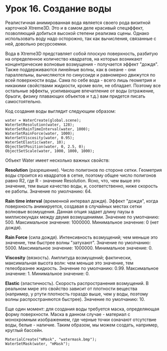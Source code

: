 # Урок 16. Создание воды

Реалистичная анимированная вода является своего рода визитной карточкой Xtreme3D. Это и в самом деле красивый спецэффект, позволяющий добиться высокой степени реализма сцены. Однако использовать воду надо осторожно, так как вычисления, связанные с ней, довольно ресурсоемки.

Вода в Xtreme3D представляет собой плоскую поверхность, разбитую на определенное количество квадратов, на которых возникают концентрические волновые возмущения - получается эффект "дождя". Также поддерживаются линейные волны, как в океане - они параллельны, вычисляются по синусоиде и равномерно движутся по всей поверхности воды. Сама по себе вода - всего лишь геометрия и никакими свойствами жидкости, кроме волн, не обладает. Поэтому все остальные эффекты, усиливающие впечатление от воды (отражение, брызги, физику плавающих объектов и т.д.) вам придется писать самостоятельно.

Код создания воды выглядит следующим образом:

```gml
water = WaterCreate(global.scene);
WaterSetResolution(water, 128);
WaterSetRainTimeInterval(water, 1000);
WaterSetRainForce(water, 1000);
WaterSetViscosity(water, 0.95);
WaterSetElastic(water, 10);
ObjectSetPosition(water, 0, 2.5, 0);
ObjectSetScale(water, 1000, 1000, 1000);
```

Объект Water имеет несколько важных свойств:

**Resolution** (разрешение). Число полигонов по стороне сетки. Геометрия воды строится из квадратов в сетке, поэтому общее число полигонов равно R2, где R - значение Resolution. Ясно, что, чем выше это значение, тем выше качество воды, и, соответственно, ниже скорость ее работы. Значение по умолчанию: 64.

**Rain time interval** (временной интервал дождя). Эффект "дождя", когда поверхность анимируется, создавая в случайных местах сетки волновые возмущения. Данная опция задает длину паузы в миллисекундах между двумя возмущениями. Значение по умолчанию: 500. Максимальное значение: 1000000. Минимальное значение: 0 (нет дождя).

**Rain Force** (сила дождя). Интенсивность возмущений; чем меньше это значение, тем быстрее волны "затухают". Значение по умолчанию: 5000. Максимальное значение: 1000000. Минимальное значение: 0.

**Viscosity** (вязкость). Амплитуда возмущений; фактически, максимальная высота волн: чем меньше это значение, тем гелеобразнее жидкость. Значение по умолчанию: 0.99. Максимальное значение: 1. Минимальное значение: 0.

**Elastic** (эластичность). Скорость распространения возмущений. В реальном мире это свойство зависит от плотности вещества (например, у ртути плотность гораздо выше, чем у воды, поэтому волны распространяются быстрее). Значение по умолчанию: 10.

Еще один момент: для создания воды требуется маска, определяющая форму поверхности. Маска в данном случае - материал с монохромным изображением, где черные точки означают отсутствие воды, белые - наличие. Таким образом, мы можем создать, например, круглый бассейн.

```gml
MaterialCreate("mMask", "watermask.bmp");
WaterSetMask(water, "mMask");
```
